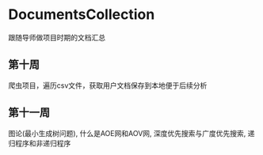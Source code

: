 # DocumentsCollection
跟随导师做项目时期的文档汇总

## 第十周
爬虫项目，遍历csv文件，获取用户文档保存到本地便于后续分析

## 第十一周

图论(最小生成树问题), 什么是AOE网和AOV网, 深度优先搜索与广度优先搜索, 递归程序和非递归程序
